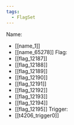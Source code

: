 ```yaml
---
tags:
  - FlagSet
---
```

Name:
- [[name_1]]
- [[name_65278]]
Flag:
- [[flag_12187]]
- [[flag_12188]]
- [[flag_12189]]
- [[flag_12190]]
- [[flag_12191]]
- [[flag_12192]]
- [[flag_12193]]
- [[flag_12194]]
- [[flag_12195]]
Trigger:
- [[t4206_trigger0]]
